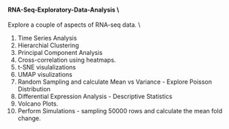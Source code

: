 #### RNA-Seq-Exploratory-Data-Analysis \
Explore a couple of aspects of RNA-seq data. \
1. Time Series Analysis
2. Hierarchial Clustering
3. Principal Component Analysis
4. Cross-correlation using heatmaps.
5. t-SNE visulalizations
6. UMAP visulizations
7. Random Sampling and calculate Mean vs Variance - Explore Poisson Distribution
8. Differential Expression Analysis - Descriptive Statistics
9. Volcano Plots.
10. Perform Simulations - sampling 50000 rows and calculate the mean fold change.
